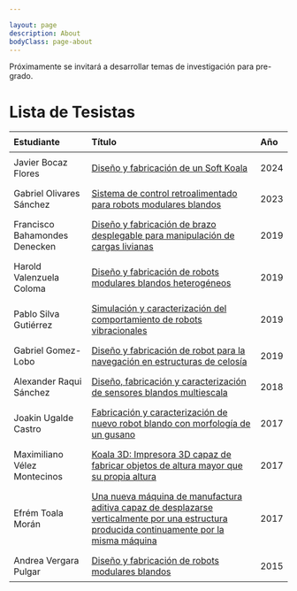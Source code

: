```yaml
---

layout: page
description: About
bodyClass: page-about
---
```




Próximamente se invitará a desarrollar temas de investigación para pre-grado.

# Lista de Tesistas

<div style="overflow-x:auto;">

<table style="margin: 0 auto; border-collapse: collapse; width: 100%;">
  <thead>
    <tr>
      <th style="padding: 8px; text-align: left;">Estudiante</th>
      <th style="padding: 8px; text-align: left;">Título</th>
      <th style="padding: 8px; text-align: left;">Año</th>
    </tr>
  </thead>
  <tbody>
    <tr>
      <td style="padding: 8px; text-align: left;">Javier Bocaz Flores</td>
      <td style="padding: 8px; text-align: left;">
        <a href="https://repositorio.uchile.cl/handle/2250/203924">Diseño y fabricación de un Soft Koala</a>
      </td>
      <td style="padding: 8px; text-align: left;">2024</td>
    </tr>
    <tr>
      <td style="padding: 8px; text-align: left;">Gabriel Olivares Sánchez</td>
      <td style="padding: 8px; text-align: left;">
        <a href="https://repositorio.uchile.cl/handle/2250/198781">Sistema de control retroalimentado para robots modulares blandos</a>
      </td>
      <td style="padding: 8px; text-align: left;">2023</td>
    </tr>
    <tr>
      <td style="padding: 8px; text-align: left;">Francisco Bahamondes Denecken</td>
      <td style="padding: 8px; text-align: left;">
        <a href="https://repositorio.uchile.cl/handle/2250/171103">Diseño y fabricación de brazo desplegable para manipulación de cargas livianas</a>
      </td>
      <td style="padding: 8px; text-align: left;">2019</td>
    </tr>
    <tr>
      <td style="padding: 8px; text-align: left;">Harold Valenzuela Coloma</td>
      <td style="padding: 8px; text-align: left;">
        <a href="https://repositorio.uchile.cl/handle/2250/170983">Diseño y fabricación de robots modulares blandos heterogéneos</a>
      </td>
      <td style="padding: 8px; text-align: left;">2019</td>
    </tr>
    <tr>
      <td style="padding: 8px; text-align: left;">Pablo Silva Gutiérrez</td>
      <td style="padding: 8px; text-align: left;">
        <a href="https://repositorio.uchile.cl/handle/2250/173497">Simulación y caracterización del comportamiento de robots vibracionales</a>
      </td>
      <td style="padding: 8px; text-align: left;">2019</td>
    </tr>
    <tr>
      <td style="padding: 8px; text-align: left;">Gabriel Gomez-Lobo</td>
      <td style="padding: 8px; text-align: left;">
        <a href="https://repositorio.uchile.cl/handle/2250/170937">Diseño y fabricación de robot para la navegación en estructuras de celosía</a>
      </td>
      <td style="padding: 8px; text-align: left;">2019</td>
    </tr>
    <tr>
      <td style="padding: 8px; text-align: left;">Alexander Raqui Sánchez</td>
      <td style="padding: 8px; text-align: left;">
        <a href="https://repositorio.uchile.cl/handle/2250/152412">Diseño, fabricación y caracterización de sensores blandos multiescala</a>
      </td>
      <td style="padding: 8px; text-align: left;">2018</td>
    </tr>
    <tr>
      <td style="padding: 8px; text-align: left;">Joakin Ugalde Castro</td>
      <td style="padding: 8px; text-align: left;">
        <a href="https://repositorio.uchile.cl/handle/2250/146772">Fabricación y caracterización de nuevo robot blando con morfología de un gusano</a>
      </td>
      <td style="padding: 8px; text-align: left;">2017</td>
    </tr>
    <tr>
      <td style="padding: 8px; text-align: left;">Maximiliano Vélez Montecinos</td>
      <td style="padding: 8px; text-align: left;">
        <a href="https://repositorio.uchile.cl/handle/2250/150603">Koala 3D: Impresora 3D capaz de fabricar objetos de altura mayor que su propia altura</a>
      </td>
      <td style="padding: 8px; text-align: left;">2017</td>
    </tr>
    <tr>
      <td style="padding: 8px; text-align: left;">Efrém Toala Morán</td>
      <td style="padding: 8px; text-align: left;">
        <a href="https://repositorio.uchile.cl/handle/2250/144753">Una nueva máquina de manufactura aditiva capaz de desplazarse verticalmente por una estructura producida continuamente por la misma máquina</a>
      </td>
      <td style="padding: 8px; text-align: left;">2017</td>
    </tr>
    <tr>
      <td style="padding: 8px; text-align: left;">Andrea Vergara Pulgar</td>
      <td style="padding: 8px; text-align: left;">
        <a href="https://repositorio.uchile.cl/handle/2250/132941">Diseño y fabricación de robots modulares blandos</a>
      </td>
      <td style="padding: 8px; text-align: left;">2015</td>
    </tr>
  </tbody>
</table>

</div>



